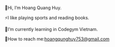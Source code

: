 
👋Hi, I’m Hoang Quang Huy.

⚡I like playing sports and reading books.

🌱I’m currently learning in Codegym Vietnam.

💬How to reach me:hoangqunghuy753@gmail.com

<!--
**quanghuy2003/quanghuy2003** is a ✨ _special_ ✨ repository because its `README.md` (this file) appears on your GitHub profile.

Here are some ideas to get you started:

- 🔭 I’m currently working on ...
- 🌱 I’m currently learning ...
- 👯 I’m looking to collaborate on ...
- 🤔 I’m looking for help with ...
- 💬 Ask me about ...
- 📫 How to reach me: ...
- 😄 Pronouns: ...
- ⚡ Fun fact: ...
-->
